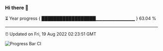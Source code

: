 ### Hi there 👋

⏳ Year progress { ██████████████████▁▁▁▁▁▁▁▁▁▁▁▁ } 63.04 %

---

⏰ Updated on Fri, 19 Aug 2022 02:23:51 GMT

![Progress Bar CI](https://github.com/ZhaoGui/ZhaoGui/workflows/Progress%20Bar%20CI/badge.svg)
